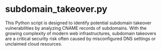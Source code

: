 # subdomain_takeover.py
This Python script is designed to identify potential subdomain takeover vulnerabilities by analyzing CNAME records of subdomains. With the growing complexity of modern web infrastructures, subdomain takeovers are a critical security risk often caused by misconfigured DNS settings or unclaimed cloud resources.
